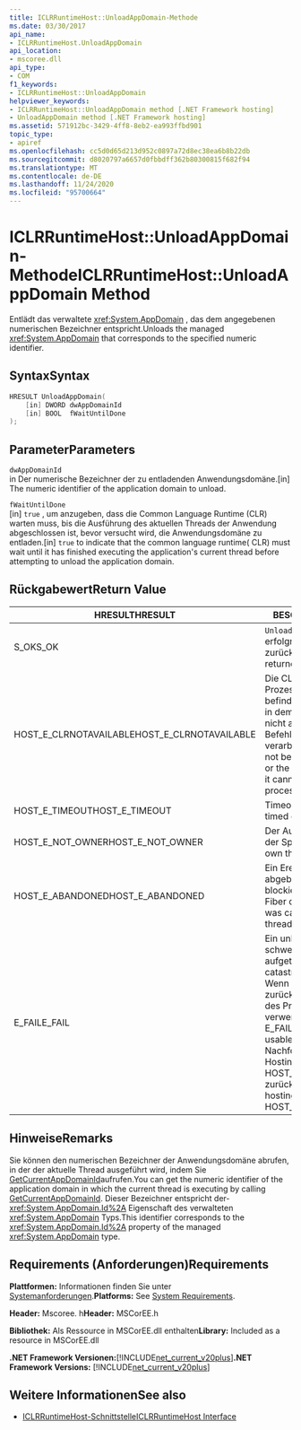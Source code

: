```yaml
---
title: ICLRRuntimeHost::UnloadAppDomain-Methode
ms.date: 03/30/2017
api_name:
- ICLRRuntimeHost.UnloadAppDomain
api_location:
- mscoree.dll
api_type:
- COM
f1_keywords:
- ICLRRuntimeHost::UnloadAppDomain
helpviewer_keywords:
- ICLRRuntimeHost::UnloadAppDomain method [.NET Framework hosting]
- UnloadAppDomain method [.NET Framework hosting]
ms.assetid: 571912bc-3429-4ff8-8eb2-ea993ffbd901
topic_type:
- apiref
ms.openlocfilehash: cc5d0d65d213d952c0897a72d8ec38ea6b8b22db
ms.sourcegitcommit: d8020797a6657d0fbbdff362b80300815f682f94
ms.translationtype: MT
ms.contentlocale: de-DE
ms.lasthandoff: 11/24/2020
ms.locfileid: "95700664"
---
```

# <a name="iclrruntimehostunloadappdomain-method"></a><span data-ttu-id="311ca-102">ICLRRuntimeHost::UnloadAppDomain-Methode</span><span class="sxs-lookup"><span data-stu-id="311ca-102">ICLRRuntimeHost::UnloadAppDomain Method</span></span>

<span data-ttu-id="311ca-103">Entlädt das verwaltete <xref:System.AppDomain> , das dem angegebenen numerischen Bezeichner entspricht.</span><span class="sxs-lookup"><span data-stu-id="311ca-103">Unloads the managed <xref:System.AppDomain> that corresponds to the specified numeric identifier.</span></span>  
  
## <a name="syntax"></a><span data-ttu-id="311ca-104">Syntax</span><span class="sxs-lookup"><span data-stu-id="311ca-104">Syntax</span></span>  
  
```cpp  
HRESULT UnloadAppDomain(  
    [in] DWORD dwAppDomainId  
    [in] BOOL  fWaitUntilDone  
);  
```  
  
## <a name="parameters"></a><span data-ttu-id="311ca-105">Parameter</span><span class="sxs-lookup"><span data-stu-id="311ca-105">Parameters</span></span>  

 `dwAppDomainId`  
 <span data-ttu-id="311ca-106">in Der numerische Bezeichner der zu entladenden Anwendungsdomäne.</span><span class="sxs-lookup"><span data-stu-id="311ca-106">[in] The numeric identifier of the application domain to unload.</span></span>  
  
 `fWaitUntilDone`  
 <span data-ttu-id="311ca-107">[in] `true` , um anzugeben, dass die Common Language Runtime (CLR) warten muss, bis die Ausführung des aktuellen Threads der Anwendung abgeschlossen ist, bevor versucht wird, die Anwendungsdomäne zu entladen.</span><span class="sxs-lookup"><span data-stu-id="311ca-107">[in] `true` to indicate that the common language runtime( CLR) must wait until it has finished executing the application's current thread before attempting to unload the application domain.</span></span>  
  
## <a name="return-value"></a><span data-ttu-id="311ca-108">Rückgabewert</span><span class="sxs-lookup"><span data-stu-id="311ca-108">Return Value</span></span>  
  
|<span data-ttu-id="311ca-109">HRESULT</span><span class="sxs-lookup"><span data-stu-id="311ca-109">HRESULT</span></span>|<span data-ttu-id="311ca-110">BESCHREIBUNG</span><span class="sxs-lookup"><span data-stu-id="311ca-110">Description</span></span>|  
|-------------|-----------------|  
|<span data-ttu-id="311ca-111">S_OK</span><span class="sxs-lookup"><span data-stu-id="311ca-111">S_OK</span></span>|<span data-ttu-id="311ca-112">`UnloadAppDomain` wurde erfolgreich zurückgegeben.</span><span class="sxs-lookup"><span data-stu-id="311ca-112">`UnloadAppDomain` returned successfully.</span></span>|  
|<span data-ttu-id="311ca-113">HOST_E_CLRNOTAVAILABLE</span><span class="sxs-lookup"><span data-stu-id="311ca-113">HOST_E_CLRNOTAVAILABLE</span></span>|<span data-ttu-id="311ca-114">Die CLR wurde nicht in einen Prozess geladen, oder die CLR befindet sich in einem Zustand, in dem Sie verwalteten Code nicht ausführen oder den-Befehl nicht erfolgreich verarbeiten kann.</span><span class="sxs-lookup"><span data-stu-id="311ca-114">The CLR has not been loaded into a process, or the CLR is in a state in which it cannot run managed code or process the call successfully.</span></span>|  
|<span data-ttu-id="311ca-115">HOST_E_TIMEOUT</span><span class="sxs-lookup"><span data-stu-id="311ca-115">HOST_E_TIMEOUT</span></span>|<span data-ttu-id="311ca-116">Timeout des Aufrufes.</span><span class="sxs-lookup"><span data-stu-id="311ca-116">The call timed out.</span></span>|  
|<span data-ttu-id="311ca-117">HOST_E_NOT_OWNER</span><span class="sxs-lookup"><span data-stu-id="311ca-117">HOST_E_NOT_OWNER</span></span>|<span data-ttu-id="311ca-118">Der Aufrufer ist nicht Besitzer der Sperre.</span><span class="sxs-lookup"><span data-stu-id="311ca-118">The caller does not own the lock.</span></span>|  
|<span data-ttu-id="311ca-119">HOST_E_ABANDONED</span><span class="sxs-lookup"><span data-stu-id="311ca-119">HOST_E_ABANDONED</span></span>|<span data-ttu-id="311ca-120">Ein Ereignis wurde abgebrochen, während ein blockierter Thread oder eine Fiber darauf wartete.</span><span class="sxs-lookup"><span data-stu-id="311ca-120">An event was canceled while a blocked thread or fiber was waiting on it.</span></span>|  
|<span data-ttu-id="311ca-121">E_FAIL</span><span class="sxs-lookup"><span data-stu-id="311ca-121">E_FAIL</span></span>|<span data-ttu-id="311ca-122">Ein unbekannter schwerwiegender Fehler ist aufgetreten.</span><span class="sxs-lookup"><span data-stu-id="311ca-122">An unknown catastrophic failure occurred.</span></span> <span data-ttu-id="311ca-123">Wenn eine Methode E_FAIL zurückgibt, ist die CLR innerhalb des Prozesses nicht mehr verwendbar.</span><span class="sxs-lookup"><span data-stu-id="311ca-123">If a method returns E_FAIL, the CLR is no longer usable within the process.</span></span> <span data-ttu-id="311ca-124">Nachfolgende Aufrufe von Hostingmethoden geben HOST_E_CLRNOTAVAILABLE zurück.</span><span class="sxs-lookup"><span data-stu-id="311ca-124">Subsequent calls to hosting methods return HOST_E_CLRNOTAVAILABLE.</span></span>|  
  
## <a name="remarks"></a><span data-ttu-id="311ca-125">Hinweise</span><span class="sxs-lookup"><span data-stu-id="311ca-125">Remarks</span></span>  

 <span data-ttu-id="311ca-126">Sie können den numerischen Bezeichner der Anwendungsdomäne abrufen, in der der aktuelle Thread ausgeführt wird, indem Sie [GetCurrentAppDomainId](iclrruntimehost-getcurrentappdomainid-method.md)aufrufen.</span><span class="sxs-lookup"><span data-stu-id="311ca-126">You can get the numeric identifier of the application domain in which the current thread is executing by calling [GetCurrentAppDomainId](iclrruntimehost-getcurrentappdomainid-method.md).</span></span> <span data-ttu-id="311ca-127">Dieser Bezeichner entspricht der- <xref:System.AppDomain.Id%2A> Eigenschaft des verwalteten <xref:System.AppDomain> Typs.</span><span class="sxs-lookup"><span data-stu-id="311ca-127">This identifier corresponds to the <xref:System.AppDomain.Id%2A> property of the managed <xref:System.AppDomain> type.</span></span>  
  
## <a name="requirements"></a><span data-ttu-id="311ca-128">Requirements (Anforderungen)</span><span class="sxs-lookup"><span data-stu-id="311ca-128">Requirements</span></span>  

 <span data-ttu-id="311ca-129">**Plattformen:** Informationen finden Sie unter [Systemanforderungen](../../get-started/system-requirements.md).</span><span class="sxs-lookup"><span data-stu-id="311ca-129">**Platforms:** See [System Requirements](../../get-started/system-requirements.md).</span></span>  
  
 <span data-ttu-id="311ca-130">**Header:** Mscoree. h</span><span class="sxs-lookup"><span data-stu-id="311ca-130">**Header:** MSCorEE.h</span></span>  
  
 <span data-ttu-id="311ca-131">**Bibliothek:** Als Ressource in MSCorEE.dll enthalten</span><span class="sxs-lookup"><span data-stu-id="311ca-131">**Library:** Included as a resource in MSCorEE.dll</span></span>  
  
 <span data-ttu-id="311ca-132">**.NET Framework Versionen:**[!INCLUDE[net_current_v20plus](../../../../includes/net-current-v20plus-md.md)]</span><span class="sxs-lookup"><span data-stu-id="311ca-132">**.NET Framework Versions:** [!INCLUDE[net_current_v20plus](../../../../includes/net-current-v20plus-md.md)]</span></span>  
  
## <a name="see-also"></a><span data-ttu-id="311ca-133">Weitere Informationen</span><span class="sxs-lookup"><span data-stu-id="311ca-133">See also</span></span>

- [<span data-ttu-id="311ca-134">ICLRRuntimeHost-Schnittstelle</span><span class="sxs-lookup"><span data-stu-id="311ca-134">ICLRRuntimeHost Interface</span></span>](iclrruntimehost-interface.md)
